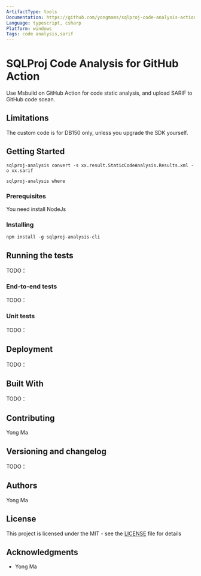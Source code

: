 ```yaml
---
ArtifactType: tools  
Documentation: https://github.com/yongmams/sqlproj-code-analysis-action#readme  
Language: typescript, csharp  
Platform: windows  
Tags: code analysis,sarif  
---
```


# SQLProj Code Analysis for GitHub Action

Use Msbuild on GitHub Action for code static analysis, and upload SARIF to GitHub code scean.  

## Limitations

The custom code is for DB150 only, unless you upgrade the SDK yourself.

## Getting Started

```
sqlproj-analysis convert -s xx.result.StaticCodeAnalysis.Results.xml -o xx.sarif
```

```
sqlproj-analysis where
```

### Prerequisites

You need install NodeJs 

### Installing

```
npm install -g sqlproj-analysis-cli
```

## Running the tests

TODO：

### End-to-end tests

TODO：

### Unit tests

TODO：

## Deployment

TODO：

## Built With

TODO：

## Contributing

Yong Ma

## Versioning and changelog

TODO：

## Authors

Yong Ma

## License

This project is licensed under the MIT - see the [LICENSE](LICENSE) file for details

## Acknowledgments

* Yong Ma
